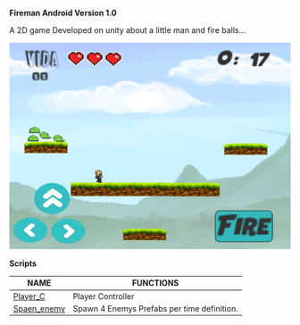**Fireman Android Version 1.0**

A 2D game Developed on unity about a little man and fire balls...



![Game Layout](https://github.com/gunsleobezerra/Fireman/blob/apk/Github_images/game.png)


**Scripts**

|NAME|FUNCTIONS|
|----|---------|
|[Player_C](https://github.com/gunsleobezerra/Fireman/tree/apk/Assets/Scripts/Player_C.cs)|Player Controller|
|[Spaen_enemy](https://github.com/gunsleobezerra/Fireman/tree/apk/Assets/Scripts/Spaen_enemy.cs)|Spawn 4 Enemys Prefabs per time definition.|

